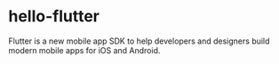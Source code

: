 # hello-flutter
Flutter is a new mobile app SDK to help developers and designers build modern mobile apps for iOS and Android.
